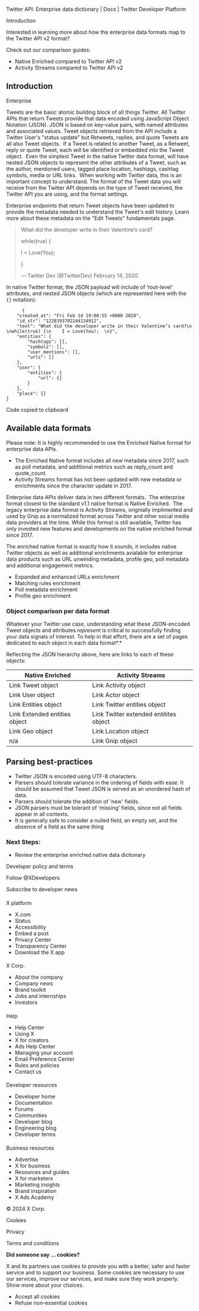 
Twitter API: Enterprise data dictionary | Docs | Twitter Developer Platform 

Introduction

Interested in learning more about how the enterprise data formats map to the Twitter API v2 format?

Check out our comparison guides:

* Native Enriched compared to Twitter API v2
* Activity Streams compared to Twitter API v2

Introduction
------------

Enterprise

Tweets are the basic atomic building block of all things Twitter. All Twitter APIs that return Tweets provide that data encoded using JavaScript Object Notation (JSON). JSON is based on key-value pairs, with named attributes and associated values. Tweet objects retrieved from the API include a Twitter User's "status update" but Retweets, replies, and quote Tweets are all also Tweet objects.  If a Tweet is related to another Tweet, as a Retweet, reply or quote Tweet, each will be identified or embedded into the Tweet object.  Even the simplest Tweet in the native Twitter data format, will have nested JSON objects to represent the other attributes of a Tweet, such as the author, mentioned users, tagged place location, hashtags, cashtag symbols, media or URL links.  When working with Twitter data, this is an important concept to understand. The format of the Tweet data you will receive from the Twitter API depends on the type of Tweet received, the Twitter API you are using, and the format settings.

Enterprise endpoints that return Tweet objects have been updated to provide the metadata needed to understand the Tweet's edit history. Learn more about these metadata on the "Edit Tweets" fundamentals page.

> What did the developer write in their Valentine’s card?  
> 
>   
> 
> while(true) {  
> 
> I = Love(You);  
> 
> }
> 
> 
> — Twitter Dev (@TwitterDev) February 14, 2020

In native Twitter format, the JSON payload will include of ‘root-level’ attributes, and nested JSON objects (which are represented here with the `{}` notation):

```
      {
	"created_at": "Fri Feb 14 19:00:55 +0000 2020",
	"id_str": "1228393702244134912",
	"text": "What did the developer write in their Valentine’s card?\n  \nwhile(true) {\n    I = Love(You);  \n}",
	"entities": {
		"hashtags": [],
		"symbols": [],
		"user_mentions": [],
		"urls": []
	},
	"user": {
		"entities": {
			"url": {}
		}
	},
	"place": {}
}
```

Code copied to clipboard

Available data formats
----------------------

Please note: It is highly recommended to use the Enriched Native format for enterprise data APIs. 

* The Enriched Native format includes all new metadata since 2017, such as poll metadata, and additional metrics such as reply\_count and quote\_count.
* Activity Streams format has not been updated with new metadata or enrichments since the character update in 2017.

Enterprise data APIs deliver data in two different formats.  The enterprise format closest to the standard v1.1 native format is Native Enriched.  The legacy enterprise data format is Activity Streams, orignially implimented and used by Gnip as a normalized format across Twitter and other social media data providers at the time. While this format is still available, Twitter has only invested new features and developments on the native enriched format since 2017.  

The enriched native format is exactly how it sounds, it includes native Twitter objects as well as additional enrichments avialable for enterprise data products such as URL unwinding metadata, profile geo, poll metadata and additional engagement metrics.  

* Expanded and enhanced URLs enrichment
* Matching rules enrichment
* Poll metadata enrichment
* Profile geo enrichment

### Object comparison per data format

Whatever your Twitter use case, understanding what these JSON-encoded Tweet objects and attributes *represent* is critical to successfully finding your data signals of interest. To help in that effort, there are a set of pages dedicated to each object in each data format*.*

Reflecting the JSON hierarchy above, here are links to each of these objects:

| Native Enriched | Activity Streams |
| --- | --- |
| Link Tweet object | Link Activity object |
| Link User object | Link Actor object |
| Link Entities object | Link Twitter entities object |
| Link Extended entities object | Link Twitter extended entitites object |
| Link Geo object | Link Location object |
| n/a | Link Gnip object |

Parsing best-practices
----------------------

* Twitter JSON is encoded using UTF-8 characters.
* Parsers should tolerate variance in the ordering of fields with ease. It should be assumed that Tweet JSON is served as an unordered hash of data.
* Parsers should tolerate the addition of 'new' fields.
* JSON parsers must be tolerant of ‘missing’ fields, since not all fields appear in all contexts.
* It is generally safe to consider a nulled field, an empty set, and the absence of a field as the same thing

### Next Steps:

* Review the enterprise enriched native data dictionary

Developer policy and terms

Follow @XDevelopers

Subscribe to developer news

#### 
 X platform

* X.com
* Status
* Accessibility
* Embed a post
* Privacy Center
* Transparency Center
* Download the X app

#### 
 X Corp.

* About the company
* Company news
* Brand toolkit
* Jobs and internships
* Investors

#### 
 Help

* Help Center
* Using X
* X for creators
* Ads Help Center
* Managing your account
* Email Preference Center
* Rules and policies
* Contact us

#### 
 Developer resources

* Developer home
* Documentation
* Forums
* Communities
* Developer blog
* Engineering blog
* Developer terms

#### 
 Business resources

* Advertise
* X for business
* Resources and guides
* X for marketers
* Marketing insights
* Brand inspiration
* X Ads Academy

 © 2024 X Corp.

Cookies

Privacy

Terms and conditions

**Did someone say … cookies?**  

 X and its partners use cookies to provide you with a better, safer and
 faster service and to support our business. Some cookies are necessary to use
 our services, improve our services, and make sure they work properly.
 Show more about your choices.

* Accept all cookies
* Refuse non-essential cookies